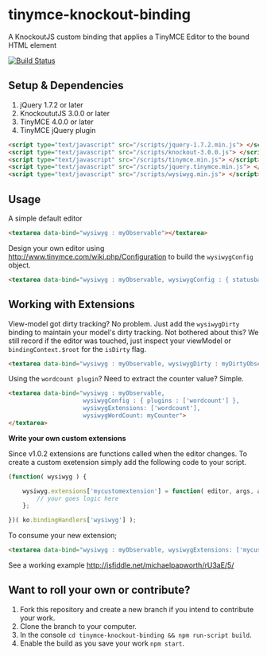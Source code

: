 tinymce-knockout-binding
========================

A KnockoutJS custom binding that applies a TinyMCE Editor to the bound HTML element

[![Build Status](https://travis-ci.org/michaelpapworth/tinymce-knockout-binding.png?branch=master)](https://travis-ci.org/michaelpapworth/tinymce-knockout-binding)

Setup & Dependencies
--------------------

  1.  jQuery 1.7.2 or later
  2.  KnockoututJS 3.0.0 or later
  3.  TinyMCE 4.0.0 or later
  4.  TinyMCE jQuery plugin

```html
<script type="text/javascript" src="/scripts/jquery-1.7.2.min.js"> </script>
<script type="text/javascript" src="/scripts/knockout-3.0.0.js"> </script>
<script type="text/javascript" src="/scripts/tinymce.min.js"> </script>
<script type="text/javascript" src="/scripts/jquery.tinymce.min.js"> </script>
<script type="text/javascript" src="/scripts/wysiwyg.min.js"> </script>
```

Usage
-----

A simple default editor

```html
<textarea data-bind="wysiwyg : myObservable"></textarea>
```

Design your own editor using http://www.tinymce.com/wiki.php/Configuration to build the `wysiwygConfig` object.

```html
<textarea data-bind="wysiwyg : myObservable, wysiwygConfig : { statusbar : true }"></textarea>
```

Working with Extensions
-----------------------

View-model got dirty tracking?  No problem.  Just add the `wysiwygDirty` binding to maintain your model's dirty tracking.  Not bothered about this?  We still record if the editor was touched, just inspect your viewModel or `bindingContext.$root` for the `isDirty` flag.
 
```html
<textarea data-bind="wysiwyg : myObservable, wysiwygDirty : myDirtyObservable"></textarea>
```

Using the `wordcount plugin`?  Need to extract the counter value?  Simple.

```html
<textarea data-bind="wysiwyg : myObservable, 
                     wysiwygConfig : { plugins : ['wordcount'] },
                     wysiwygExtensions: ['wordcount'],
                     wysiwygWordCount: myCounter">
</textarea>
```

**Write your own custom extensions**

Since v1.0.2 extensions are functions called when the editor changes.  To create a custom exetension simply add the following code to your script.

```js
(function( wysiwyg ) {

	wysiwyg.extensions['mycustomextension'] = function( editor, args, allBindings, bindingContext ) {
		// your goes logic here
	};

})( ko.bindingHandlers['wysiwyg'] );
```

To consume your new extension;
```html
<textarea data-bind="wysiwyg : myObservable, wysiwygExtensions: ['mycustomextension']"></textarea>
```

See a working example http://jsfiddle.net/michaelpapworth/rU3aE/5/

Want to roll your own or contribute?
----------------------

  1. Fork this repository and create a new branch if you intend to contribute your work.
  2. Clone the branch to your computer.
  3. In the console `cd tinymce-knockout-binding && npm run-script build`.
  4. Enable the build as you save your work `npm start`.
